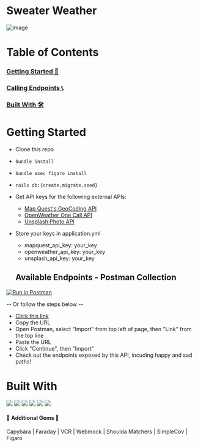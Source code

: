 # Sweater Weather
![image](https://user-images.githubusercontent.com/92954894/173646734-82c4e6dd-dbe0-44f9-8e68-649f1450864d.png)

# Table of Contents

### [Getting Started :runner:](#getting-started)
### [Calling Endpoints :telephone_receiver:](#calling-endpoints)
### [Built With :hammer_and_wrench:](#built-with)

# Getting Started
  
* Clone this repo
* `bundle install`
* `bundle exec figaro install`
* `rails db:{create,migrate,seed}`
* Get API keys for the following external APIs:
  * [Map Quest's GeoCoding API](https://developer.mapquest.com/documentation/geocoding-api/)
  * [OpenWeather One Call API ](https://openweathermap.org/api/one-call-api)
  * [Unsplash Photo API](https://unsplash.com/developers)
* Store your keys in application.yml
  * mapquest_api_key: your_key
  * openweather_api_key: your_key
  * unsplash_api_key: your_key
  
  ## Available Endpoints - Postman Collection
[![Run in Postman](https://run.pstmn.io/button.svg)](https://app.getpostman.com/run-collection/e300ab67bc182a9573c0?action=collection%2Fimport)

-- Or follow the steps below --
* [Click this link](https://www.getpostman.com/collections/e300ab67bc182a9573c0)
* Copy the URL
* Open Postman, select "Import" from top left of page, then "Link" from the top line
* Paste the URL
* Click "Continue", then "Import"
* Check out the endpoints exposed by this API, incuding happy and sad paths!
  
# Built With
  <img src="https://img.shields.io/badge/GitHub-100000?style=for-the-badge&logo=github&logoColor=white" />  <img src="https://img.shields.io/badge/Markdown-000000?style=for-the-badge&logo=markdown&logoColor=white" />  <img src="https://img.shields.io/badge/Postman-FF6C37?style=for-the-badge&logo=Postman&logoColor=white"/> <img src="https://img.shields.io/badge/Ruby_on_Rails-CC0000?style=for-the-badge&logo=ruby-on-rails&logoColor=white" /> <img src="https://img.shields.io/badge/Ruby-CC342D?style=for-the-badge&logo=ruby&logoColor=white" /> <img src="https://img.shields.io/badge/PostgreSQL-316192?style=for-the-badge&logo=postgresql&logoColor=white" />      
  
#### :gem: Additional Gems :gem:
Capybara |
Faraday |
VCR |
Webmock |
Shoulda Matchers |
SimpleCov |
Figaro
